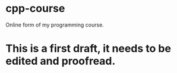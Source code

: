 # cpp-course
Online form of my programming course.  

# This is a first draft, it needs to be edited and proofread.
